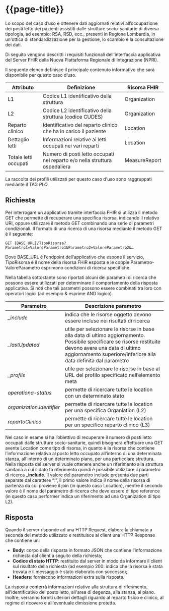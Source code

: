 # {{page-title}}

Lo scopo del caso d’uso è ottenere dati aggiornati relativi all’occupazione dei posti letto  dei pazienti assistiti dalle strutture socio-sanitarie di diversa tipologia, ad esempio: RSA, RSD, ecc., presenti in Regione Lombardia, in un'ottica di standardizzazione per la gestione, lo scambio e la consultazione dei dati.

Di seguito vengono descritti i requisiti funzionali dell'interfaccia applicativa del Server FHIR della Nuova Piattaforma Regionale di Integrazione (NPRI).


Il seguente elenco definisce il principale contenuto informativo che sarà disponibile per questo caso d’uso.

| Attributo | Definizione | Risorsa FHIR |
|---|---|---|
|L1|Codice L1 identificativo della struttura|Organization|
|L2|Codice L2 identificativo della struttura (codice CUDES)|Organization|
|Reparto clinico|Identificativo del reparto clinico che ha in carico il paziente|Location|
|Dettaglio letti|Informazioni relative ai letti occupati nei vari reparti|Location|
|Totale letti occupati|Numero di posti letto occupati nel reparto e/o nella struttura ospedaliera|MeasureReport|

La raccolta dei profili utilizzati per questo caso d'uso sono raggruppati mediante il TAG *PLO*.

## Richiesta

Per interrogare un applicativo tramite interfaccia FHIR si utilizza il metodo GET che permette di recuperare una specifica risorsa, indicando il relativo URI, oppure utilizzare il metodo GET combinando una serie di parametri condizionali. 
Il formato di una ricerca di una risorsa mediante il metodo GET è il seguente:

	GET {BASE_URL}/TipoRisorsa?Parametro1=ValoreParametro1&Parametro2=ValoreParametro2&…


Dove BASE_URL è l’endpoint dell’applicativo che espone il servizio, TipoRisorsa è il nome della risorsa FHIR esposta e le coppie Parametro-ValoreParametro esprimono condizioni di ricerca specifiche. 

Nella tabella sottostante sono riportati alcuni dei parametri di ricerca che possono essere utilizzati per determinare il comportamento della risposta applicativa. Si noti che tali parametri possono essere combinati tra loro con operatori logici (ad esempio & esprime AND logico).

|Parametro|Descrizione parametro|
|---|---|
|*_include* |indica che le risorse oggetto devono essere incluse nei risultati di ricerca |
|*_lastUpdated* |utile per selezionare le risorse in base alla data di ultimo aggiornamento. Possibile specificare se risorse restituite devono avere una data di ultimo aggiornamento superiore/inferiore alla data definita dal parametro |
|*_profile* |utile per selezionare le risorse in base al URL del profilo specificato nell’elemento meta |
|*operationa-status* |permette di ricercare tutte le location con un determinato stato |
|*organization.identifier* |permette di ricercare tutte le location per una specifica Organiation (L2) |
|*repartoClinico* |permette di ricercare tutte le location per un specifico reparto clinico (L3)|

Nel caso in esame si ha l’obiettivo di recuperare il numero di posti letto occupati dalle strutture socio-sanitarie, quindi bisognerà effettuare una GET avente Location come tipo di risorsa, in quanto è la risorsa che contiene l’informazione relativa al posto letto occupato all'interno di una determinata stanza, all'interno di un determinato piano, per una particolare struttura.
Nella risposta del server si vuole ottenere anche un riferimento alla struttura sanitaria a cui il dato fa riferimento quindi è possibile utilizzare il parametro di ricerca **_include**. Il valore del parametro include presenta due parti separate dal carattere “:”, il primo valore indica il nome della risorsa di partenza da cui proviene il join (in questo caso Location), mentre il secondo valore è il nome del parametro di ricerca che deve essere di tipo reference (in questo caso performer indica un riferimento ad una Organization di tipo L2).


## Risposta

Quando il server risponde ad una HTTP Request, elabora la chiamata a seconda del metodo utilizzato e restituisce al client una HTTP Response che contiene un:
* **Body**: corpo della risposta in formato JSON che contiene l’informazione richiesta dal client a seguito della richiesta;
* **Codice di stato HTTP**: restituito dal server in modo da informare il client sul risultato della richiesta (ad esempio 200: indica che la risorsa è stata trovata e il messaggio è stato elaborato con successo);
* **Headers**: forniscono informazioni extra sulla risposta.

La risposta conterrà informazioni relative alla struttura di riferimento, all'identificativo del posto letto, all'area di degenza, alla stanza, al piano. Inoltre, verranno forniti ulteriori dettagli riguardo al reparto fisico e clinico, al regime di ricovero e all'eventuale dimissione protetta.
